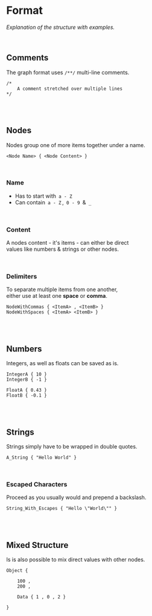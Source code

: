 
# Format

*Explanation of the structure with examples.*

<br>

## Comments

The graph format uses `/**/` multi-line comments.

```graph
/*
    A comment stretched over multiple lines
*/
```

<br>
<br>

## Nodes

Nodes group one of more items together under a name.

```graph
<Node Name> { <Node Content> }
```

<br>

### Name

-   Has to start with  `a - Z`
-   Can contain  `a - Z` ,  `0 - 9`  &  `_`

<br>

### Content

A nodes content - it's items - can either be direct  
values like numbers & strings or other nodes.

<br>

### Delimiters

To separate multiple items from one another,  
either use at least one **space** or **comma**.

```graph
NodeWithCommas { <ItemA> , <ItemB> }
NodeWithSpaces { <ItemA> <ItemB> }
```

<br>
<br>

## Numbers

Integers, as well as floats can be saved as is.

```graph
IntegerA { 10 }
IntegerB { -1 }
```

```graph
FloatA { 0.43 }
FloatB { -0.1 }
```

<br>
<br>

## Strings

Strings simply have to be wrapped in double quotes.

```graph
A_String { "Hello World" }
```

<br>

### Escaped Characters

Proceed as you usually would and prepend a backslash.

```graph
String_With_Escapes { "Hello \"World\"" }
```

<br>
<br>

## Mixed Structure

Is is also possible to mix direct values with other nodes.

```graph
Object {
    
    100 ,
    200 ,
    
    Data { 1 , 0 , 2 }
    
}
```

<br>
